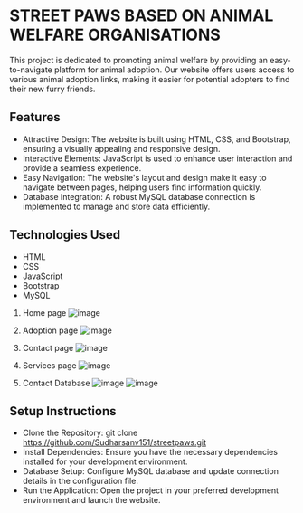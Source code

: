 # STREET PAWS BASED ON ANIMAL WELFARE ORGANISATIONS

This project is dedicated to promoting animal welfare by providing an easy-to-navigate platform for animal adoption. Our website offers users access to various animal adoption links, making it easier for potential adopters to find their new furry friends.

## Features

- Attractive Design: The website is built using HTML, CSS, and Bootstrap, ensuring a visually appealing and responsive design.
- Interactive Elements: JavaScript is used to enhance user interaction and provide a seamless experience.
- Easy Navigation: The website's layout and design make it easy to navigate between pages, helping users find information quickly.
- Database Integration: A robust MySQL database connection is implemented to manage and store data efficiently.

## Technologies Used
- HTML
- CSS
- JavaScript
- Bootstrap
- MySQL


1. Home page
![image](https://github.com/user-attachments/assets/016b25aa-c54d-4390-9c76-7b8c0d7cfe3e)


2. Adoption page
![image](https://github.com/user-attachments/assets/1b18b156-f28d-478d-9d6e-247d5c560c28)


3. Contact page
![image](https://github.com/user-attachments/assets/df0841ed-2131-4f08-8fc3-913c3a32aa51)


4. Services page
![image](https://github.com/user-attachments/assets/01a96bac-6b0c-4277-a0dc-0304c17e105c)


5. Contact Database
![image](https://github.com/user-attachments/assets/b4dca706-7fe4-4d12-bfe7-5852af26599b)
![image](https://github.com/user-attachments/assets/7395a4eb-391c-4540-b597-65ab3e0d4915)

## Setup Instructions
- Clone the Repository: git clone https://github.com/Sudharsanv151/streetpaws.git
- Install Dependencies: Ensure you have the necessary dependencies installed for your development environment.
- Database Setup: Configure MySQL database and update connection details in the configuration file.
- Run the Application: Open the project in your preferred development environment and launch the website.

